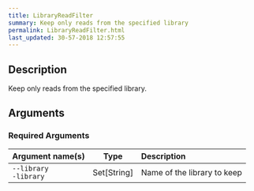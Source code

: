 ```yaml
---
title: LibraryReadFilter
summary: Keep only reads from the specified library
permalink: LibraryReadFilter.html
last_updated: 30-57-2018 12:57:55
---
```



## Description

Keep only reads from the specified library.

## Arguments

### Required Arguments

| Argument name(s) | Type | Description |
| :--------------- | :--: | :------ |
| `--library`<br/>`-library` | Set[String] | Name of the library to keep |


